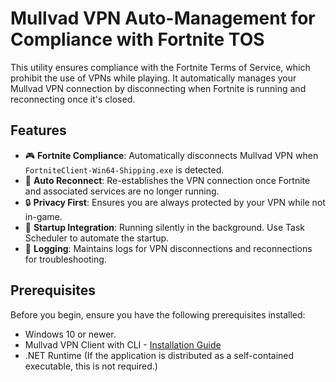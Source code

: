 # Mullvad VPN Auto-Management for Compliance with Fortnite TOS

This utility ensures compliance with the Fortnite Terms of Service, which prohibit the use of VPNs while playing. It automatically manages your Mullvad VPN connection by disconnecting when Fortnite is running and reconnecting once it's closed.

## Features

- 🎮 **Fortnite Compliance**: Automatically disconnects Mullvad VPN when `FortniteClient-Win64-Shipping.exe` is detected.
- 🔄 **Auto Reconnect**: Re-establishes the VPN connection once Fortnite and associated services are no longer running.
- 🔒 **Privacy First**: Ensures you are always protected by your VPN while not in-game.
- 🚀 **Startup Integration**: Running silently in the background. Use Task Scheduler to automate the startup.
- 📝 **Logging**: Maintains logs for VPN disconnections and reconnections for troubleshooting.

## Prerequisites

Before you begin, ensure you have the following prerequisites installed:
- Windows 10 or newer.
- Mullvad VPN Client with CLI - [Installation Guide](https://mullvad.net/en/help/how-use-mullvad-cli/)
- .NET Runtime (If the application is distributed as a self-contained executable, this is not required.)
